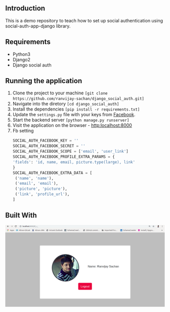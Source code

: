 ## Introduction

This is a demo repository to teach how to set up social authentication using social-auth-app-django library. 

## Requirements
* Python3
* Django2
* Django social auth

## Running the application
1. Clone the project to your machine ```[git clone https://github.com/ranvijay-sachan/django_social_auth.git]```
2. Navigate into the diretory ```[cd django_social_auth]```
3. Install the dependencies ```[pip install -r requirements.txt]```
4. Update the `settings.py` file with your keys from [Facebook](https://developers.facebook.com/apps).
5. Start the backend server ```[python manage.py runserver]```
6. Visit the application on the browser - [http:localhost:8000](http:localhost:8000)
7. Fb setting
   ```py
   SOCIAL_AUTH_FACEBOOK_KEY = ''
   SOCIAL_AUTH_FACEBOOK_SECRET = ''
   SOCIAL_AUTH_FACEBOOK_SCOPE = ['email', 'user_link']
   SOCIAL_AUTH_FACEBOOK_PROFILE_EXTRA_PARAMS = {
   'fields': 'id, name, email, picture.type(large), link'
   }
   SOCIAL_AUTH_FACEBOOK_EXTRA_DATA = [
    ('name', 'name'),
    ('email', 'email'),
    ('picture', 'picture'),
    ('link', 'profile_url'),
   ]
   ```

## Built With
![Screenshot](screenshot.png)
